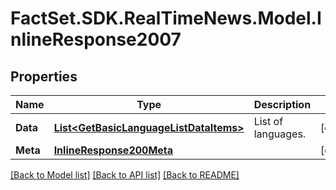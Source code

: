 # FactSet.SDK.RealTimeNews.Model.InlineResponse2007

## Properties

Name | Type | Description | Notes
------------ | ------------- | ------------- | -------------
**Data** | [**List&lt;GetBasicLanguageListDataItems&gt;**](GetBasicLanguageListDataItems.md) | List of languages. | [optional] 
**Meta** | [**InlineResponse200Meta**](InlineResponse200Meta.md) |  | [optional] 

[[Back to Model list]](../README.md#documentation-for-models) [[Back to API list]](../README.md#documentation-for-api-endpoints) [[Back to README]](../README.md)

